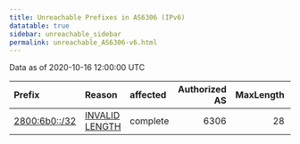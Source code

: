 ```yaml
---
title: Unreachable Prefixes in AS6306 (IPv6)
datatable: true
sidebar: unreachable_sidebar
permalink: unreachable_AS6306-v6.html
---
```


Data as of 2020-10-16 12:00:00 UTC


<div class="datatable-begin"></div>

| Prefix                                               | Reason                                                                                                 | affected   |   Authorized AS |   MaxLength | Anchor                                         |   unreachable /48s |
|:-----------------------------------------------------|:-------------------------------------------------------------------------------------------------------|:-----------|----------------:|------------:|:-----------------------------------------------|-------------------:|
| [2800:6b0::/32](https://stat.ripe.net/2800:6b0::/32) | [INVALID LENGTH](https://rpki-validator.ripe.net/announcement-preview?asn=AS6306&prefix=2800:6b0::/32) | complete   |            6306 |          28 | [LACNIC](unreachable_LACNIC_RPKI_Root-v6.html) |              65536 |

<div class="datatable-end"></div>